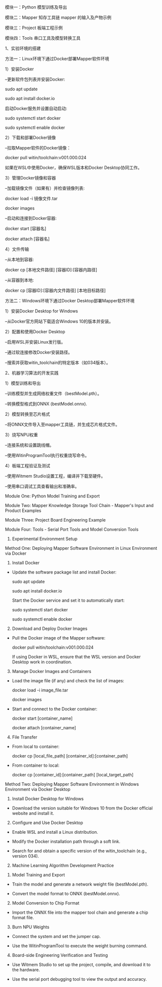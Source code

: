 模块一：Python 模型训练及导出

模块⼆：Mapper 知存工具链 mapper 的输入及产物示例

模块三：Project 板端工程示例

模块四：Tools 串口工具及模型转换工具


1、实验环境的搭建

方法一：Linux环境下通过Docker部署Mapper软件环境

1）安装Docker

–更新软件包列表并安装Docker:

 sudo apt update
 
 sudo apt install docker.io
 
 启动Docker服务并设置自动启动:
 
 sudo systemctl start docker
 
 sudo systemctl enable docker
 
2）下载和部署Docker镜像

–拉取Mapper软件的Docker镜像：

 docker pull witin/toolchain:v001.000.024
 
 如果在WSL中使用Docker，确保WSL版本和Docker Desktop协同工作。
 
3）管理Docker镜像和容器

–加载镜像文件（如果有）并检查镜像列表:

 docker load -i 镜像文件.tar
 
 docker images
 
–启动和连接到Docker容器:

 docker start [容器名]

 docker attach [容器名]

4）文件传输

–从本地到容器:

 docker cp [本地文件路径] [容器ID]:[容器内路径]
 
–从容器到本地:

 docker cp [容器ID]:[容器内文件路径] [本地目标路径]
 
方法二：Windows环境下通过Docker Desktop部署Mapper软件环境

1）安装Docker Desktop for Windows

–从Docker官方网站下载适合Windows 10的版本并安装。

2）配置和使用Docker Desktop

–启用WSL并安装Linux发行版。

–通过软连接修改Docker安装路径。

–搜索并获取witin_toolchain的特定版本（如034版本）。

2、机器学习算法的开发实践

1）模型训练和导出

–训练模型并生成网络权重文件（bestModel.pth）。

–转换模型格式到ONNX (bestModel.onnx).

2）模型转换至芯片格式

–将ONNX文件导入至mapper工具链，并生成芯片格式文件。

3）烧写NPU权重

–连接系统和设置跳线帽。

–使用WitinProgramTool执行权重烧写命令。

4）板端工程验证及测试

–使用Witmem Studio设置工程，编译并下载至硬件。

–使用串口调试工具查看输出和准确率。


Module One: Python Model Training and Export

Module Two: Mapper Knowledge Storage Tool Chain - Mapper's Input and Product Examples

Module Three: Project Board Engineering Example

Module Four: Tools - Serial Port Tools and Model Conversion Tools

1. Experimental Environment Setup

Method One: Deploying Mapper Software Environment in Linux Environment via Docker

1) Install Docker

- Update the software package list and install Docker:

  sudo apt update
  
  sudo apt install docker.io

  Start the Docker service and set it to automatically start:

  sudo systemctl start docker
  
  sudo systemctl enable docker
 

2) Download and Deploy Docker Images

- Pull the Docker image of the Mapper software:

  docker pull witin/toolchain:v001.000.024

  If using Docker in WSL, ensure that the WSL version and Docker Desktop work in coordination.

3) Manage Docker Images and Containers

- Load the image file (if any) and check the list of images:

  docker load -i image_file.tar
  
  docker images

- Start and connect to the Docker container:

  docker start [container_name]
  
  docker attach [container_name]
  

4) File Transfer

- From local to container:

  docker cp [local_file_path] [container_id]:[container_path]

- From container to local:

  docker cp [container_id]:[container_path] [local_target_path]


Method Two: Deploying Mapper Software Environment in Windows Environment via Docker Desktop

1) Install Docker Desktop for Windows

- Download the version suitable for Windows 10 from the Docker official website and install it.

2) Configure and Use Docker Desktop

- Enable WSL and install a Linux distribution.

- Modify the Docker installation path through a soft link.

- Search for and obtain a specific version of the witin_toolchain (e.g., version 034).

2. Machine Learning Algorithm Development Practice

1) Model Training and Export

- Train the model and generate a network weight file (bestModel.pth).

- Convert the model format to ONNX (bestModel.onnx).

2) Model Conversion to Chip Format

- Import the ONNX file into the mapper tool chain and generate a chip format file.

3) Burn NPU Weights

- Connect the system and set the jumper cap.

- Use the WitinProgramTool to execute the weight burning command.

4) Board-side Engineering Verification and Testing

- Use Witmem Studio to set up the project, compile, and download it to the hardware.

- Use the serial port debugging tool to view the output and accuracy.


